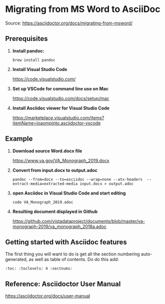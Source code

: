 # Migrating from MS Word to AsciiDoc

Source: https://asciidoctor.org/docs/migrating-from-msword/


## Prerequisites

1. __Install pandoc:__

    ``brew install pandoc``

2. __Install Visual Studio Code__

    https://code.visualstudio.com/

3. __Set up VSCode for command line use on Mac__

    https://code.visualstudio.com/docs/setup/mac

4. __Install Asciidoc viewer for Visual Studio Code__

    https://marketplace.visualstudio.com/items?itemName=joaompinto.asciidoctor-vscode


## Example

1. __Download source Word.docx file__

    https://www.va.gov/VA_Monograph_2019.docx

2. __Convert from input.docx to output.adoc__

    ``pandoc --from=docx --to=asciidoc --wrap=none --atx-headers  --extract-media=extracted-media input.docx > output.adoc``

3. __open Asciidoc in Visual Studio Code and start editing__

    ``code VA_Monograph_2019.adoc``

4. __Resulting document displayed in Github__

    https://github.com/vistadataproject/documents/blob/master/va-monograph-2019/va_monograph_2018a.adoc
    
 ## Getting started with Asciidoc features
 The first thing you will want to do is get all the section numbering auto-generated, as well as table of contents. Do do this add:
 
 ``
:toc:
:toclevels: 4
:sectnums:
``


## Reference: Asciidoctor User Manual
https://asciidoctor.org/docs/user-manual

